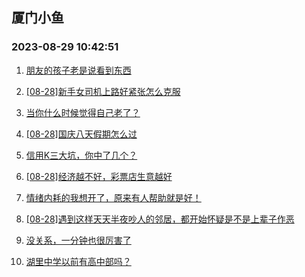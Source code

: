## 厦门小鱼 
### 2023-08-29 10:42:51

1. [朋友的孩子老是说看到东西](http://bbs.xmfish.com/read-htm-tid-18062013.html)

2. [[08-28]新手女司机上路好紧张怎么克服](http://bbs.xmfish.com/read-htm-tid-18061928.html)

3. [当你什么时候觉得自己老了？](http://bbs.xmfish.com/read-htm-tid-18061848.html)

4. [[08-28]国庆八天假期怎么过](http://bbs.xmfish.com/read-htm-tid-18061849.html)

5. [信用K三大坑，你中了几个？](http://bbs.xmfish.com/read-htm-tid-18061858.html)

6. [[08-28]经济越不好，彩票店生意越好](http://bbs.xmfish.com/read-htm-tid-18062058.html)

7. [情绪内耗的我想开了，原来有人帮助就是好！](http://bbs.xmfish.com/read-htm-tid-18061937.html)

8. [[08-28]遇到这样天天半夜吵人的邻居，都开始怀疑是不是上辈子作恶](http://bbs.xmfish.com/read-htm-tid-18062094.html)

9. [没关系，一分钟也很厉害了](http://bbs.xmfish.com/read-htm-tid-18061907.html)

10. [湖里中学以前有高中部吗？](http://bbs.xmfish.com/read-htm-tid-18061971.html)

